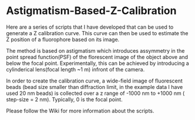 # Astigmatism-Based-Z-Calibration

Here are a series of scripts that I have developed that can be used to generate a Z calibration curve. This curve can then be used to estimate the Z position of a fluorophore based on its image. 

The method is based on astigmatism which introduces assymmetry in the point spread function(PSF) of the florescent image of the object above and below the focal point. Experimentally, this can be achieved by introducing a cylinderical lens(focal length ~1 m) infront of the camera.

In order to create the calibration curve, a wide-field image of fluorescent beads (bead size smaller than diffraction limit, in the example data I have used 20 nm beads) is collected over a z range of -1000 nm to +1000 nm ( step-size = 2 nm). Typically, 0 is the focal point.

Please follow the Wiki for more information about the scripts.

